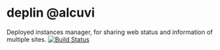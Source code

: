 # deplin @alcuvi
Deployed instances manager, for sharing web status and information of multiple sites.
[![Build Status](https://travis-ci.org/acuesta/deplin.svg?branch=master)](https://travis-ci.org/acuesta/deplin)
